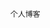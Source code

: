                          个人博客
			  
				    
				    
				    
				    
				    
				    
				    
				    
				    
				    
				    
				    
				    
				    
				    
				    
				    
				    
				    
				    
				    
				    
				    
				    
				    
				    
				    
				    
				    
				    
				    
				    
				    
				    
				    
				    
				    
				    
                                                    
                                                    
                                                  
																
														
